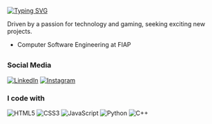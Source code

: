 [![Typing SVG](https://readme-typing-svg.demolab.com?font=Montserrat&size=35&pause=500&color=D98997&random=false&width=435&lines=Hi!+I'm+Maria+Eduarda)](https://git.io/typing-svg)


Driven by a passion for technology and gaming, seeking exciting new projects.
- Computer Software Engineering at FIAP

##

### Social Media

[![LinkedIn](https://img.shields.io/badge/-LinkedIn-7F4C55?style=for-the-badge&logo=linkedin&logoColor=FFF)](https://www.linkedin.com/in/mariaeduardaferres/)
[![Instagram](https://img.shields.io/badge/-Instagram-9E5F69?style=for-the-badge&logo=instagram&logoColor=FFF)](https://www.instagram.com/dudaferres/)

### I code with
![HTML5](https://img.shields.io/badge/html5-472B30.svg?style=for-the-badge&logo=html5&logoColor=white) 
![CSS3](https://img.shields.io/badge/css3-6B4047.svg?style=for-the-badge&logo=css3&logoColor=white)
![JavaScript](https://img.shields.io/badge/javascript-8A535C.svg?style=for-the-badge&logo=javascript&logoColor=white)
![Python](https://img.shields.io/badge/python-9E5F69?style=for-the-badge&logo=python&logoColor=white)
![C++](https://img.shields.io/badge/C%2B%2B-BD717E?style=for-the-badge&logo=c%2B%2B&logoColor=white)

